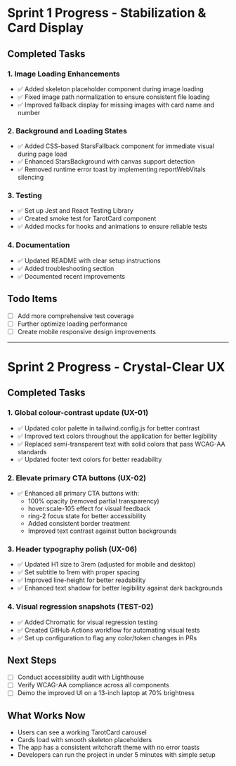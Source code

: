 # Sprint 1 Progress - Stabilization & Card Display

## Completed Tasks

### 1. Image Loading Enhancements
- ✅ Added skeleton placeholder component during image loading
- ✅ Fixed image path normalization to ensure consistent file loading
- ✅ Improved fallback display for missing images with card name and number

### 2. Background and Loading States
- ✅ Added CSS-based StarsFallback component for immediate visual during page load
- ✅ Enhanced StarsBackground with canvas support detection
- ✅ Removed runtime error toast by implementing reportWebVitals silencing

### 3. Testing
- ✅ Set up Jest and React Testing Library
- ✅ Created smoke test for TarotCard component
- ✅ Added mocks for hooks and animations to ensure reliable tests

### 4. Documentation
- ✅ Updated README with clear setup instructions
- ✅ Added troubleshooting section
- ✅ Documented recent improvements

## Todo Items
- [ ] Add more comprehensive test coverage
- [ ] Further optimize loading performance
- [ ] Create mobile responsive design improvements

---

# Sprint 2 Progress - Crystal-Clear UX

## Completed Tasks

### 1. Global colour-contrast update (UX-01)
- ✅ Updated color palette in tailwind.config.js for better contrast
- ✅ Improved text colors throughout the application for better legibility
- ✅ Replaced semi-transparent text with solid colors that pass WCAG-AA standards
- ✅ Updated footer text colors for better readability

### 2. Elevate primary CTA buttons (UX-02)
- ✅ Enhanced all primary CTA buttons with:
  - 100% opacity (removed partial transparency)
  - hover:scale-105 effect for visual feedback
  - ring-2 focus state for better accessibility
  - Added consistent border treatment
  - Improved text contrast against button backgrounds

### 3. Header typography polish (UX-06)
- ✅ Updated H1 size to 3rem (adjusted for mobile and desktop)
- ✅ Set subtitle to 1rem with proper spacing
- ✅ Improved line-height for better readability
- ✅ Enhanced text shadow for better legibility against dark backgrounds

### 4. Visual regression snapshots (TEST-02)
- ✅ Added Chromatic for visual regression testing
- ✅ Created GitHub Actions workflow for automating visual tests
- ✅ Set up configuration to flag any color/token changes in PRs

## Next Steps
- [ ] Conduct accessibility audit with Lighthouse
- [ ] Verify WCAG-AA compliance across all components
- [ ] Demo the improved UI on a 13-inch laptop at 70% brightness

## What Works Now
- Users can see a working TarotCard carousel
- Cards load with smooth skeleton placeholders
- The app has a consistent witchcraft theme with no error toasts
- Developers can run the project in under 5 minutes with simple setup 